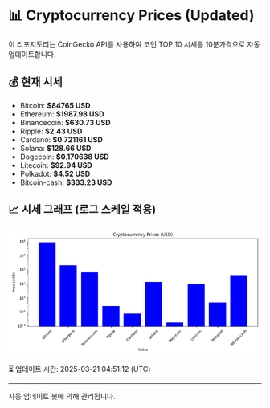 
# 📊 Cryptocurrency Prices (Updated)

이 리포지토리는 CoinGecko API를 사용하여 코인 TOP 10 시세를 10분가격으로 자동 업데이트합니다.

## 💰 현재 시세
- Bitcoin: **$84765 USD**
- Ethereum: **$1987.98 USD**
- Binancecoin: **$630.73 USD**
- Ripple: **$2.43 USD**
- Cardano: **$0.721161 USD**
- Solana: **$128.66 USD**
- Dogecoin: **$0.170638 USD**
- Litecoin: **$92.94 USD**
- Polkadot: **$4.52 USD**
- Bitcoin-cash: **$333.23 USD**

## 📈 시세 그래프 (로그 스케일 적용)
![Crypto Prices](crypto_prices.png)

⏳ 업데이트 시간: 2025-03-21 04:51:12 (UTC)

---
자동 업데이트 봇에 의해 관리됩니다.
